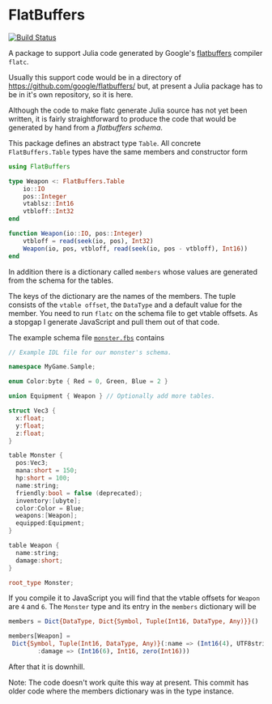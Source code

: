# FlatBuffers

[![Build Status](https://travis-ci.org/dmbates/FlatBuffers.jl.svg?branch=master)](https://travis-ci.org/dmbates/FlatBuffers.jl)

A package to support Julia code generated by Google's [flatbuffers](https://google.github.io/flatbuffers/) compiler `flatc`.

Usually this support code would be in a directory of https://github.com/google/flatbuffers/ but, at present a Julia package has to be in it's own repository, so it is here.

Although the code to make flatc generate Julia source has not yet been written, it is fairly straightforward to produce the code that would be generated by hand from a _flatbuffers schema_.

This package defines an abstract type `Table`.  All concrete `FlatBuffers.Table` types have the same members and constructor form
```jl
using FlatBuffers

type Weapon <: FlatBuffers.Table
    io::IO
    pos::Integer
    vtablsz::Int16
    vtbloff::Int32
end

function Weapon(io::IO, pos::Integer)
    vtbloff = read(seek(io, pos), Int32)
    Weapon(io, pos, vtbloff, read(seek(io, pos - vtbloff), Int16))
end
```

In addition there is a dictionary called `members` whose values are generated from the schema for the tables.

The keys of the dictionary are the names of the members.  The tuple consists of the `vtable offset`, the `DataType` and a default value for the member.  You need to run `flatc` on the schema file to get vtable offsets.  As a stopgap I generate JavaScript and pull them out of that code.

The example schema file  [`monster.fbs`](https://github.com/google/flatbuffers/blob/master/samples/monster.fbs) contains
```cxx
// Example IDL file for our monster's schema.

namespace MyGame.Sample;

enum Color:byte { Red = 0, Green, Blue = 2 }

union Equipment { Weapon } // Optionally add more tables.

struct Vec3 {
  x:float;
  y:float;
  z:float;
}

table Monster {
  pos:Vec3;
  mana:short = 150;
  hp:short = 100;
  name:string;
  friendly:bool = false (deprecated);
  inventory:[ubyte];
  color:Color = Blue;
  weapons:[Weapon];
  equipped:Equipment;
}

table Weapon {
  name:string;
  damage:short;
}

root_type Monster;
```

If you compile it to JavaScript you will find that the vtable offsets for `Weapon` are `4` and `6`.  The `Monster` type and its entry in the `members` dictionary will be
```jl
members = Dict{DataType, Dict{Symbol, Tuple(Int16, DataType, Any)}}()

members[Weapon] =
 Dict{Symbol, Tuple(Int16, DataType, Any)}(:name => (Int16(4), UTF8string, utf8("")),
        :damage => (Int16(6), Int16, zero(Int16)))
```

After that it is downhill.

Note: The code doesn't work quite this way at present.  This commit has older code where the members dictionary was in the type instance.
